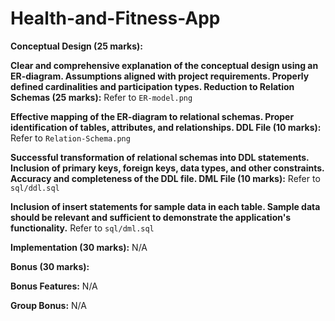 # Health-and-Fitness-App
**Conceptual Design (25 marks):**


**Clear and comprehensive explanation of the conceptual design using an ER-diagram.
Assumptions aligned with project requirements.
Properly defined cardinalities and participation types.
Reduction to Relation Schemas (25 marks):**
Refer to `ER-model.png`


**Effective mapping of the ER-diagram to relational schemas.
Proper identification of tables, attributes, and relationships.
DDL File (10 marks):**
Refer to `Relation-Schema.png`

**Successful transformation of relational schemas into DDL statements.
Inclusion of primary keys, foreign keys, data types, and other constraints.
Accuracy and completeness of the DDL file.
DML File (10 marks):**
Refer to `sql/ddl.sql`

**Inclusion of insert statements for sample data in each table.
Sample data should be relevant and sufficient to demonstrate the application's functionality.**
Refer to `sql/dml.sql`

**Implementation (30 marks):**
N/A

**Bonus (30 marks):**

**Bonus Features:**
N/A 

**Group Bonus:**
N/A
